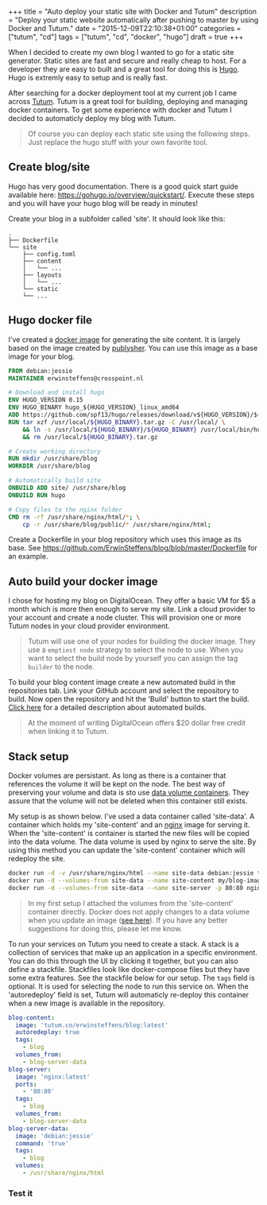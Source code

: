 +++
title = "Auto deploy your static site with Docker and Tutum"
description = "Deploy your static website automatically after pushing to master by using Docker and Tutum."
date = "2015-12-09T22:10:38+01:00"
categories = ["tutum", "cd"]
tags = ["tutum", "cd", "docker", "hugo"]
draft = true
+++

When I decided to create my own blog I wanted to go for a static site generator. Static sites are fast and secure and really cheap to host. For a developer they are easy to built and a great tool for doing this is [Hugo](https://gohugo.io). Hugo is extremly easy to setup and is really fast. 

After searching for a docker deployment tool at my current job I came across [Tutum](https://tutum.co). Tutum is a great tool for building, deploying and managing docker containers. To get some experience with docker and Tutum I decided to automaticly deploy my blog with Tutum.

> Of course you can deploy each static site using the following steps. Just replace the hugo stuff with your own favorite tool.  

## Create blog/site

Hugo has very good documentation. There is a good quick start guide available here: https://gohugo.io/overview/quickstart/. Execute these steps and you will have your hugo blog will be ready in minutes!

Create your blog in a subfolder called 'site'. It should look like this: 

	.
	├── Dockerfile
	└── site
	    ├── config.toml
	    ├── content
	    │   └── ...
	    ├── layouts
	    │   └── ...
	    └── static
		└── ...

## Hugo docker file

I've created a [docker image](https://github.com/ErwinSteffens/docker-hugo) for generating the site content. It is largely based on the image created by [publysher](https://github.com/publysher/docker-hugo). You can use this image as a base image for your blog. 

``` Dockerfile
FROM debian:jessie
MAINTAINER erwinsteffens@crosspoint.nl

# Download and install hugo
ENV HUGO_VERSION 0.15
ENV HUGO_BINARY hugo_${HUGO_VERSION}_linux_amd64
ADD https://github.com/spf13/hugo/releases/download/v${HUGO_VERSION}/${HUGO_BINARY}.tar.gz /usr/local/
RUN tar xzf /usr/local/${HUGO_BINARY}.tar.gz -C /usr/local/ \
	&& ln -s /usr/local/${HUGO_BINARY}/${HUGO_BINARY} /usr/local/bin/hugo \
	&& rm /usr/local/${HUGO_BINARY}.tar.gz

# Create working directory
RUN mkdir /usr/share/blog
WORKDIR /usr/share/blog

# Automatically build site
ONBUILD ADD site/ /usr/share/blog
ONBUILD RUN hugo

# Copy files to the nginx folder
CMD rm -rf /usr/share/nginx/html/*; \
    cp -r /usr/share/blog/public/* /usr/share/nginx/html; 
```

Create a Dockerfile in your blog repository which uses this image as its base. See https://github.com/ErwinSteffens/blog/blob/master/Dockerfile for an example. 

## Auto build your docker image

I chose for hosting my blog on DigitalOcean. They offer a basic VM for $5 a month which is more then enough to serve my site. Link a cloud provider to your account and create a node cluster. This will provision one or more Tutum nodes in your cloud provider environment. 

> Tutum will use one of your nodes for building the docker image. They use a `emptiest node` strategy to select the node to use. When you want to select the build node by yourself you can assign the tag `builder` to the node.

To build your blog content image create a new automated build in the repositories tab. Link your GitHub account and select the repository to build. Now open the repository and hit the 'Build' button to start the build. [Click here](https://support.tutum.co/support/solutions/articles/5000638474-automated-builds) for a detailed description about automated builds. 

> At the moment of writing DigitalOcean offers $20 dollar free credit when linking it to Tutum.

## Stack setup

Docker volumes are persistant. As long as there is a container that references the volume it will be kept on the node. The best way of preserving your volume and data is sto use [data volume containers](https://docs.docker.com/engine/userguide/dockervolumes/#creating-and-mounting-a-data-volume-container). They assure that the volume will not be deleted when this container still exists.

My setup is as shown below. I've used a data container called 'site-data'. A container which holds my 'site-content' and an [nginx](https://github.com/nginxinc/docker-nginx) image for serving it. When the 'site-content' is container is started the new files will be copied into the data volume. The data volume is used by nginx to serve the site. By using this method you can update the 'site-content' container which will redeploy the site.

``` bash
docker run -d -v /usr/share/nginx/html --name site-data debian:jessie true
docker run -d --volumes-from site-data --name site-content my/blog-image
docker run -d --volumes-from site-data --name site-server -p 80:80 nginx
```

> In my first setup I attached the volumes from the 'site-content' container directly. Docker does not apply changes to a data volume when you update an image ([see here](https://docs.docker.com/engine/userguide/dockervolumes/#data-volumes)). If you have any better suggestions for doing this, please let me know.

To run your services on Tutum you need to create a stack. A stack is a collection of services that make up an application in a specific environment. You can do this through the UI by clicking it together, but you can also define a stackfile. Stackfiles look like docker-compose files but they have some extra features. See the stackfile below for our setup. The `tags` field is optional. It is used for selecting the node to run this service on. When the 'autoredeploy' field is set, Tutum will automaticly re-deploy this container when a new image is available in the repository.

``` yml
blog-content:
  image: 'tutum.co/erwinsteffens/blog:latest'
  autoredeploy: true
  tags:
    - blog
  volumes_from:
    - blog-server-data
blog-server:
  image: 'nginx:latest'
  ports:
    - '80:80'
  tags:
    - blog
  volumes_from:
    - blog-server-data
blog-server-data:
  image: 'debian:jessie'
  command: 'true'
  tags:
    - blog
  volumes:
    - /usr/share/nginx/html
```

### Test it
